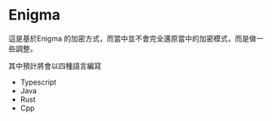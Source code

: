 # Enigma 

這是基於Enigma 的加密方式，而當中並不會完全還原當中的加密模式，而是做一些調整。

其中預計將會以四種語言編寫
- Typescript
- Java
- Rust
- Cpp
